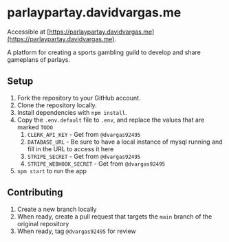 # parlaypartay.davidvargas.me

Accessible at [https://parlaypartay.davidvargas.me](https://parlaypartay.davidvargas.me). 

A platform for creating a sports gambling guild to develop and share gameplans of parlays.

## Setup

1. Fork the repository to your GitHub account.
1. Clone the repository locally.
1. Install dependencies with `npm install`.
1. Copy the `.env.default` file to `.env`, and replace the values that are marked `TODO`
    1. `CLERK_API_KEY` - Get from `@dvargas92495`
    1. `DATABASE_URL` - Be sure to have a local instance of mysql running and fill in the URL to access it here
    1. `STRIPE_SECRET` - Get from `@dvargas92495`
    1. `STRIPE_WEBHOOK_SECRET` - Get from `@dvargas92495`
1. `npm start` to run the app

## Contributing

1. Create a new branch locally
1. When ready, create a pull request that targets the `main` branch of the original repository
1. When ready, tag `@dvargas92495` for review
